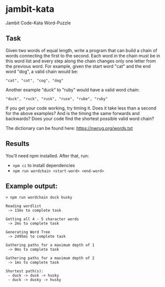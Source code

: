 # jambit-kata
Jambit Code-Kata Word-Puzzle

## Task

Given two words of equal length, write a program that can build a chain of words connecting the first to the second. Each word in the chain must be in this word list and every step along the chain changes only one letter from the previous word. For example, given the start word "cat" and the end word "dog", a valid chain would be:

```
"cat", "cot", "cog", "dog"
```
Another example "duck" to "ruby" would have a valid word chain:
```
"duck", "ruck", "rusk", "ruse", "rube", "ruby"
```

If you get your code working, try timing it. Does it take less than a second for the above examples? And is the timing the same forwards and backwards? Does your code find the shortest possible valid word chain?

The dictionary can be found here: https://nwrug.org/words.txt

## Results

You'll need npm installed. After that, run:
- `npm ci` to install dependencies
- `npm run wordchain <start-word> <end-word>`

## Example output:

```
> npm run wordchain duck husky

Reading wordlist
 -> 13ms to complete task

Getting all 4 - 5 character words
 -> 2ms to complete task

Generating Word Tree
 -> 2495ms to complete task

Gathering paths for a maximum depth of 1
 -> 0ms to complete task

Gathering paths for a maximum depth of 2
 -> 1ms to complete task

Shortest path(s):
 - duck -> dusk -> husky
 - duck -> dusky -> husky
```